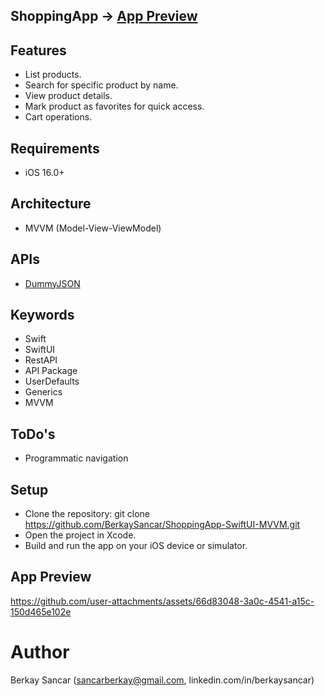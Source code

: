 ## ShoppingApp -> [App Preview](#app-preview)

## Features
- List products.
- Search for specific product by name.
- View product details.
- Mark product as favorites for quick access.
- Cart operations.

## Requirements
- iOS 16.0+

## Architecture
- MVVM (Model-View-ViewModel)

## APIs
- [DummyJSON](https://dummyjson.com)

## Keywords
- Swift
- SwiftUI
- RestAPI
- API Package
- UserDefaults
- Generics
- MVVM

## ToDo's
- Programmatic navigation

## Setup
- Clone the repository:
  git clone https://github.com/BerkaySancar/ShoppingApp-SwiftUI-MVVM.git
- Open the project in Xcode.
- Build and run the app on your iOS device or simulator.

## App Preview

https://github.com/user-attachments/assets/66d83048-3a0c-4541-a15c-150d465e102e

# Author
Berkay Sancar (sancarberkay@gmail.com, linkedin.com/in/berkaysancar)
